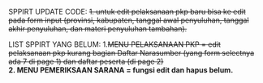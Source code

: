 SPPIRT UPDATE CODE:
~~1. untuk edit pelaksanaan pkp baru bisa ke edit pada form input (provinsi, kabupaten, tanggal awal penyuluhan, tanggal akhir penyuluhan, dan materi penyuluhan tambahan).~~

LIST SPPIRT YANG BELUM:
1.~~MENU PELAKSANAAN PKP = edit pelaksanaan pkp kurang bagian Daftar Narasumber (yang form selectnya ada 7 di page 1) dan daftar peserta (di page 2)~~
</br>
**2. MENU PEMERIKSAAN SARANA = fungsi edit dan hapus belum.**
